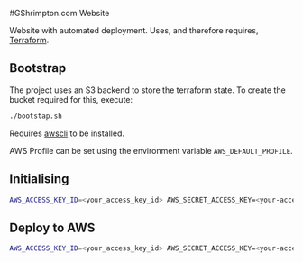 #GShrimpton.com Website

Website with automated deployment. Uses, and therefore requires, [Terraform](https://www.terraform.io/).

## Bootstrap

The project uses an S3 backend to store the terraform state. To create the bucket required for this, execute:

```bash
./bootstap.sh
```

Requires [awscli](https://aws.amazon.com/cli/) to be installed.

AWS Profile can be set using the environment variable `AWS_DEFAULT_PROFILE`.

## Initialising

```bash
AWS_ACCESS_KEY_ID=<your_access_key_id> AWS_SECRET_ACCESS_KEY=<your-access-key> terraform init
```

## Deploy to AWS

```bash
AWS_ACCESS_KEY_ID=<your_access_key_id> AWS_SECRET_ACCESS_KEY=<your-access-key> terraform apply
```
